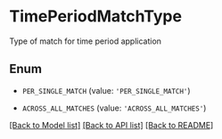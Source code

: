 # TimePeriodMatchType

Type of match for time period application

## Enum

* `PER_SINGLE_MATCH` (value: `'PER_SINGLE_MATCH'`)

* `ACROSS_ALL_MATCHES` (value: `'ACROSS_ALL_MATCHES'`)

[[Back to Model list]](../README.md#documentation-for-models) [[Back to API list]](../README.md#documentation-for-api-endpoints) [[Back to README]](../README.md)


